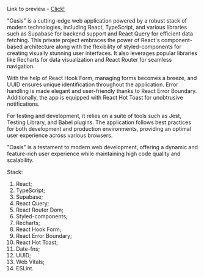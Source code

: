 Link to preview - <a href="[http://example.com/](https://neponyatnost-oasis.netlify.app/)" target="_blank">Click!</a>

"Oasis" is a cutting-edge web application powered by a robust stack of modern technologies, including React, TypeScript, and various libraries such as Supabase for backend support and React Query for efficient data fetching. This private project embraces the power of React's component-based architecture along with the flexibility of styled-components for creating visually stunning user interfaces. It also leverages popular libraries like Recharts for data visualization and React Router for seamless navigation.

With the help of React Hook Form, managing forms becomes a breeze, and UUID ensures unique identification throughout the application. Error handling is made elegant and user-friendly thanks to React Error Boundary. Additionally, the app is equipped with React Hot Toast for unobtrusive notifications.

For testing and development, it relies on a suite of tools such as Jest, Testing Library, and Babel plugins. The application follows best practices for both development and production environments, providing an optimal user experience across various browsers.

"Oasis" is a testament to modern web development, offering a dynamic and feature-rich user experience while maintaining high code quality and scalability.

Stack:

1. React;
2. TypeScript;
3. Supabase;
4. React Query;
5. React Router Dom;
6. Styled-components;
7. Recharts;
8. React Hook Form;
9. React Error Boundary;
10. React Hot Toast;
11. Date-fns;
12. UUID;
13. Web Vitals;
14. ESLint.
